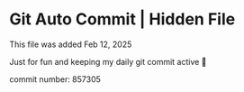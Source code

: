 # Git Auto Commit | Hidden File

This file was added Feb 12, 2025

Just for fun and keeping my daily git commit active 🤪

commit number: 857305
